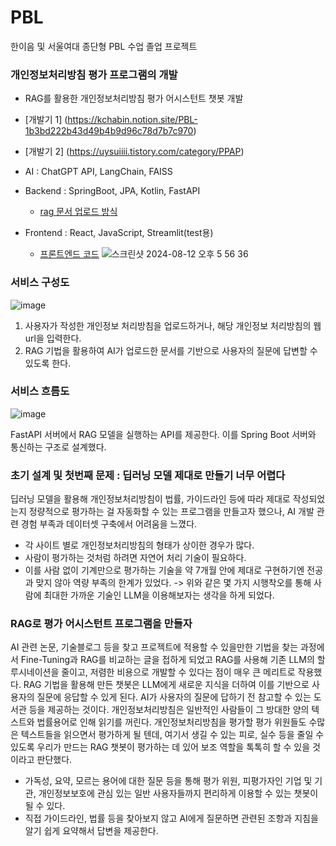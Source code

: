 # PBL
한이음 및 서울여대 종단형 PBL 수업 졸업 프로젝트 
### 개인정보처리방침 평가 프로그램의 개발
- RAG를 활용한 개인정보처리방침 평가 어시스턴트 챗봇 개발
- [개발기 1] (https://kchabin.notion.site/PBL-1b3bd222b43d49b4b9d96c78d7b7c970)
- [개발기 2] (https://uysuiiii.tistory.com/category/PPAP)
- AI : ChatGPT API, LangChain, FAISS
- Backend : SpringBoot, JPA, Kotlin, FastAPI
  
  - [rag 문서 업로드 방식](https://kchabin.notion.site/rag-b437a7143dfd4a9d9b4d024093ca7f5c?pvs=4)
- Frontend : React, JavaScript, Streamlit(test용)
  - [프론트엔드 코드](https://github.com/yunziee/new-ppap)
![스크린샷 2024-08-12 오후 5 56 36](https://github.com/user-attachments/assets/eb85bfec-7156-43ac-b703-e8eb930b5593)



### 서비스 구성도 
![image](https://github.com/user-attachments/assets/fc6f15d5-4307-460d-a292-2663c5513bbc)
1. 사용자가 작성한 개인정보 처리방침을 업로드하거나, 해당 개인정보 처리방침의 웹 url을 입력한다.
2. RAG 기법을 활용하여 AI가 업로드한 문서를 기반으로 사용자의 질문에 답변할 수 있도록 한다.

### 서비스 흐름도
![image](https://github.com/user-attachments/assets/a4a86367-5330-4a7b-a236-ac69ecd80cdb)

FastAPI 서버에서 RAG 모델을 실행하는 API를 제공한다. 이를 Spring Boot 서버와 통신하는 구조로 설계했다.

### 초기 설계 및 첫번째 문제 : 딥러닝 모델 제대로 만들기 너무 어렵다
딥러닝 모델을 활용해 개인정보처리방침이 법률, 가이드라인 등에 따라 제대로 작성되었는지 정량적으로 평가하는 걸 자동화할 수 있는 프로그램을 만들고자 했으나, AI 개발 관련 경험 부족과 데이터셋 구축에서 어려움을 느꼈다.
- 각 사이트 별로 개인정보처리방침의 형태가 상이한 경우가 많다.
- 사람이 평가하는 것처럼 하려면 자연어 처리 기술이 필요하다. 
- 이를 사람 없이 기계만으로 평가하는 기술을 약 7개월 안에 제대로 구현하기엔 전공과 맞지 않아 역량 부족의 한계가 있었다.
-> 위와 같은 몇 가지 시행착오를 통해 사람에 최대한 가까운 기술인 LLM을 이용해보자는 생각을 하게 되었다.

### RAG로 평가 어시스턴트 프로그램을 만들자
AI 관련 논문, 기술블로그 등을 찾고 프로젝트에 적용할 수 있을만한 기법을 찾는 과정에서 Fine-Tuning과 RAG를 비교하는 글을 접하게 되었고 RAG를 사용해 기존 LLM의 할루시네이션을 줄이고, 저렴한 비용으로 개발할 수 있다는 점이 매우 큰 메리트로 작용했다.
RAG 기법을 활용해 만든 챗봇은 LLM에게 새로운 지식을 더하여 이를 기반으로 사용자의 질문에 응답할 수 있게 된다. AI가 사용자의 질문에 답하기 전 참고할 수 있는 도서관 등을 제공하는 것이다. 
개인정보처리방침은 일반적인 사람들이 그 방대한 양의 텍스트와 법률용어로 인해 읽기를 꺼린다. 개인정보처리방침을 평가할 평가 위원들도 수많은 텍스트들을 읽으면서 평가하게 될 텐데, 여기서 생길 수 있는 피로, 실수 등을 줄일 수 있도록 우리가 만드는 RAG 챗봇이 평가하는 데 있어 보조 역할을 톡톡히 할 수 있을 것이라고 판단했다. 

- 가독성, 요약, 모르는 용어에 대한 질문 등을 통해 평가 위원, 피평가자인 기업 및 기관, 개인정보보호에 관심 있는 일반 사용자들까지 편리하게 이용할 수 있는 챗봇이 될 수 있다. 
- 직접 가이드라인, 법률 등을 찾아보지 않고 AI에게 질문하면 관련된 조항과 지침을 알기 쉽게 요약해서 답변을 제공한다.
